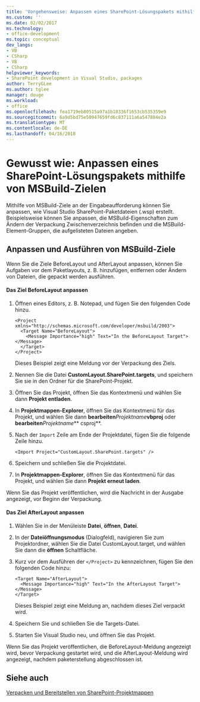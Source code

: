 ```yaml
---
title: 'Vorgehensweise: Anpassen eines SharePoint-Lösungspakets mithilfe von MSBuild-Ziele | Microsoft Docs'
ms.custom: ''
ms.date: 02/02/2017
ms.technology:
- office-development
ms.topic: conceptual
dev_langs:
- VB
- CSharp
- VB
- CSharp
helpviewer_keywords:
- SharePoint development in Visual Studio, packages
author: TerryGLee
ms.author: tglee
manager: douge
ms.workload:
- office
ms.openlocfilehash: fea1719eb80515a97a1b18336f1653cb535359e9
ms.sourcegitcommit: 6a9d5bd75e50947659fd6c837111a6a547884e2a
ms.translationtype: MT
ms.contentlocale: de-DE
ms.lasthandoff: 04/16/2018
---
```

# <a name="how-to-customize-a-sharepoint-solution-package-by-using-msbuild-targets"></a>Gewusst wie: Anpassen eines SharePoint-Lösungspakets mithilfe von MSBuild-Zielen
  Mithilfe von MSBuild-Ziele an der Eingabeaufforderung können Sie anpassen, wie Visual Studio SharePoint-Paketdateien (.wsp) erstellt. Beispielsweise können Sie anpassen, die MSBuild-Eigenschaften zum Ändern der Verpackung Zwischenverzeichnis befinden und die MSBuild-Element-Gruppen, die aufgelisteten Dateien angeben.  
  
## <a name="customizing-and-running-msbuild-targets"></a>Anpassen und Ausführen von MSBuild-Ziele  
 Wenn Sie die Ziele BeforeLayout und AfterLayout anpassen, können Sie Aufgaben vor dem Paketlayouts, z. B. hinzufügen, entfernen oder Ändern von Dateien, die gepackt werden ausführen.  
  
#### <a name="to-customize-the-beforelayout-target"></a>Das Ziel BeforeLayout anpassen  
  
1.  Öffnen eines Editors, z. B. Notepad, und fügen Sie den folgenden Code hinzu.  
  
    ```  
    <Project xmlns="http://schemas.microsoft.com/developer/msbuild/2003">  
      <Target Name="BeforeLayout">  
        <Message Importance="high" Text="In the BeforeLayout Target"></Message>  
      </Target>  
    </Project>  
    ```  
  
     Dieses Beispiel zeigt eine Meldung vor der Verpackung des Ziels.  
  
2.  Nennen Sie die Datei **CustomLayout.SharePoint.targets**, und speichern Sie sie in den Ordner für die SharePoint-Projekt.  
  
3.  Öffnen Sie das Projekt, öffnen Sie das Kontextmenü und wählen Sie dann **Projekt entladen**.  
  
4.  In **Projektmappen-Explorer**, öffnen Sie das Kontextmenü für das Projekt, und wählen Sie dann **bearbeiten***Projektname***vbproj** oder **bearbeiten***Projektname*** csproj**.  
  
5.  Nach der `Import` Zeile am Ende der Projektdatei, fügen Sie die folgende Zeile hinzu.  
  
    ```  
    <Import Project="CustomLayout.SharePoint.targets" />  
    ```  
  
6.  Speichern und schließen Sie die Projektdatei.  
  
7.  In **Projektmappen-Explorer**, öffnen Sie das Kontextmenü für das Projekt, und wählen Sie dann **Projekt erneut laden**.  
  
 Wenn Sie das Projekt veröffentlichen, wird die Nachricht in der Ausgabe angezeigt, vor Beginn der Verpackung.  
  
#### <a name="to-customize-the-afterlayout-target"></a>Das Ziel AfterLayout anpassen  
  
1.  Wählen Sie in der Menüleiste **Datei**, **öffnen**, **Datei**.  
  
2.  In der **Dateiöffnungsmodus** (Dialogfeld), navigieren Sie zum Projektordner, wählen Sie die Datei CustomLayout.target, und wählen Sie dann die **öffnen** Schaltfläche.  
  
3.  Kurz vor dem Ausführen der `</Project>` zu kennzeichnen, fügen Sie den folgenden Code hinzu:  
  
    ```  
    <Target Name="AfterLayout">  
      <Message Importance="high" Text="In the AfterLayout Target"></Message>  
    </Target>  
    ```  
  
     Dieses Beispiel zeigt eine Meldung an, nachdem dieses Ziel verpackt wird.  
  
4.  Speichern Sie und schließen Sie die Targets-Datei.  
  
5.  Starten Sie Visual Studio neu, und öffnen Sie das Projekt.  
  
 Wenn Sie das Projekt veröffentlichen, die BeforeLayout-Meldung angezeigt wird, bevor Verpackung gestartet wird, und die AfterLayout-Meldung wird angezeigt, nachdem paketerstellung abgeschlossen ist.  
  
## <a name="see-also"></a>Siehe auch  
 [Verpacken und Bereitstellen von SharePoint-Projektmappen](../sharepoint/packaging-and-deploying-sharepoint-solutions.md)  
  
  